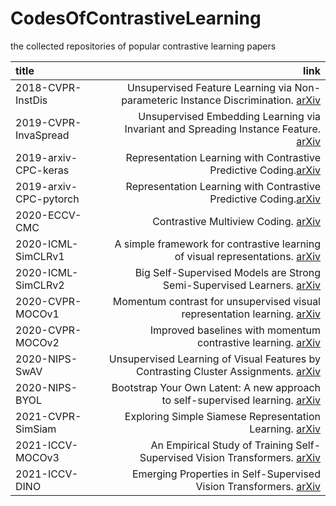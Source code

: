 # CodesOfContrastiveLearning
the collected repositories of popular contrastive learning papers

|title|link|
|:----|----:|
|2018-CVPR-InstDis|Unsupervised Feature Learning via Non-parameteric Instance Discrimination. [arXiv](https://arxiv.org/pdf/1805.01978.pdf)|
|2019-CVPR-InvaSpread|Unsupervised Embedding Learning via Invariant and Spreading Instance Feature. [arXiv](https://arxiv.org/abs/1904.03436)|
|2019-arxiv-CPC-keras|Representation Learning with Contrastive Predictive Coding.[arXiv](https://arxiv.org/abs/1807.03748)|
|2019-arxiv-CPC-pytorch|Representation Learning with Contrastive Predictive Coding.[arXiv](https://arxiv.org/abs/1807.03748)|
|2020-ECCV-CMC|Contrastive Multiview Coding. [arXiv](http://arxiv.org/abs/1906.05849)|
|2020-ICML-SimCLRv1|A simple framework for contrastive learning of visual representations. [arXiv](https://arxiv.org/abs/2002.05709)|
|2020-ICML-SimCLRv2|Big Self-Supervised Models are Strong Semi-Supervised Learners. [arXiv](https://arxiv.org/abs/2006.10029)|
|2020-CVPR-MOCOv1|Momentum contrast for unsupervised visual representation learning. [arXiv](https://arxiv.org/abs/1911.05722)|
|2020-CVPR-MOCOv2|Improved baselines with momentum contrastive learning. [arXiv](https://arxiv.org/abs/2003.04297)|
|2020-NIPS-SwAV|Unsupervised Learning of Visual Features by Contrasting Cluster Assignments. [arXiv](https://arxiv.org/abs/2006.09882)|
|2020-NIPS-BYOL|Bootstrap Your Own Latent: A new approach to self-supervised learning. [arXiv](https://arxiv.org/abs/2006.07733)|
|2021-CVPR-SimSiam|Exploring Simple Siamese Representation Learning. [arXiv](https://arxiv.org/abs/2011.10566)|
|2021-ICCV-MOCOv3|An Empirical Study of Training Self-Supervised Vision Transformers. [arXiv](https://arxiv.org/abs/2104.02057)|
|2021-ICCV-DINO|Emerging Properties in Self-Supervised Vision Transformers. [arXiv](https://arxiv.org/abs/2104.14294)|
